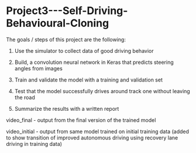 # Project3---Self-Driving-Behavioural-Cloning

The goals / steps of this project are the following:

  1. Use the simulator to collect data of good driving behavior
  
  2. Build, a convolution neural network in Keras that predicts steering angles from images
  
  3. Train and validate the model with a training and validation set
  
  4. Test that the model successfully drives around track one without leaving the road
  
  5. Summarize the results with a written report


video_final - output from the final version of the trained model 

video_initial - output from same model trained on initial training data (added to show transition of improved autonomous driving using recovery lane driving in training data)
